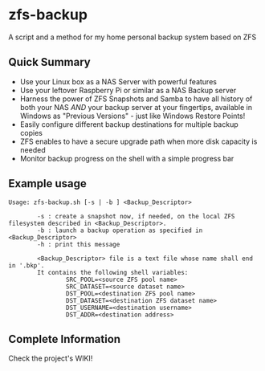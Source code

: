 # zfs-backup
A script and a method for my home personal backup system based on ZFS

## Quick Summary
- Use your Linux box as a NAS Server with powerful features
- Use your leftover Raspberry Pi or similar as a NAS Backup server
- Harness the power of ZFS Snapshots and Samba to have all history of both your NAS _AND_ your backup server at your fingertips, available in Windows as "Previous Versions" - just like Windows Restore Points!
- Easily configure different backup destinations for multiple backup copies
- ZFS enables to have a secure upgrade path when more disk capacity is needed
- Monitor backup progress on the shell with a simple progress bar

## Example usage
```
Usage: zfs-backup.sh [-s | -b ] <Backup_Descriptor> 

        -s : create a snapshot now, if needed, on the local ZFS filesystem described in <Backup_Descriptor>.
        -b : launch a backup operation as specified in <Backup_Descriptor>
        -h : print this message

        <Backup_Descriptor> file is a text file whose name shall end in '.bkp'. 
        It contains the following shell variables: 
                SRC_POOL=<source ZFS pool name>
                SRC_DATASET=<source dataset name>
                DST_POOL=<destination ZFS pool name>
                DST_DATASET=<destination ZFS dataset name> 
                DST_USERNAME=<destination username>
                DST_ADDR=<destination address>
```
## Complete Information 
Check the project's WIKI! 



